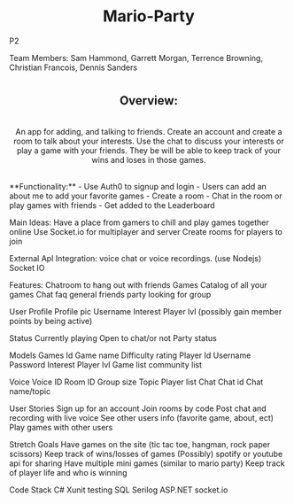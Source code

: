 ## <h1 align="center">Mario-Party</h1>
P2

Team Members: Sam Hammond, Garrett Morgan, Terrence Browning, Christian Francois, Dennis Sanders

# <h2 align="center"> Overview: </h2>
<p align="center">
<br>
An app for adding, and talking to friends. Create an account and create a room to talk about your interests. Use the chat to discuss your interests or play a game with your friends. They be will be able to keep track of your wins and loses in those games.
</p>
<br>
**Functionality:**
- Use Auth0 to signup and login
- Users can add an about me to add your favorite games
- Create a room
- Chat in the room or play games with friends
- Get added to the Leaderboard 


Main Ideas:
Have a place from gamers to chill and play games together online 
Use Socket.io for multiplayer and server 
Create rooms for players to join

External ApI Integration:
voice chat or voice recordings. (use Nodejs)
Socket IO

Features:
Chatroom to hang out with friends 
Games
Catalog of all your games
Chat
faq
general
friends
party
looking for group

User
Profile
Profile pic
Username
Interest
Player lvl (possibly gain member points by being active)

Status
Currently playing
Open to chat/or not
Party status

Models
Games
Id
Game name
Difficulty rating
Player
Id
Username
Password
Interest
Player lvl
Game list 
community list

Voice
Voice ID
Room ID
Group size
Topic
Player list
Chat
Chat id
Chat name/topic


User Stories 
Sign up for an account 
Join rooms by code 
Post chat and recording with live voice
See other users info (favorite game, about, ect)
Play games with other users 


Stretch Goals 
Have games on the site (tic tac toe, hangman, rock paper scissors)
Keep track of wins/losses of games
(Possibly) spotify or youtube api for sharing 
Have multiple mini games (similar to mario party) 
Keep track of player life and who is winning 



Code Stack 
C#
Xunit testing 
SQL 
Serilog 
ASP.NET
socket.io
